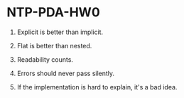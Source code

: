 # NTP-PDA-HW0

1. Explicit is better than implicit.

2. Flat is better than nested.

3. Readability counts.

4. Errors should never pass silently.

5. If the implementation is hard to explain, it's a bad idea.
